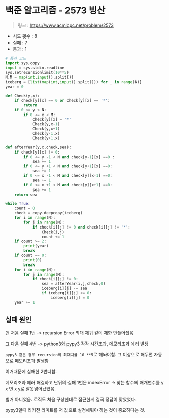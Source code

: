 # 백준 알고리즘 - 2573 빙산

> 링크 : https://www.acmicpc.net/problem/2573

- 시도 횟수 : 8
- 실패 : 7
- 통과 : 1

```py
# 통과 코드
import sys,copy
input = sys.stdin.readline
sys.setrecursionlimit(10**5)
N,M = map(int,input().split())
iceberg = [list(map(int,input().split())) for _ in range(N)]
year = 0

def Check(y,x):
    if check[y][x] == 0 or check[y][x] == '*':
        return
    if 0 <= y < N:
        if 0 <= x < M:
            check[y][x] = '*'
            Check(y,x-1)
            Check(y,x+1)
            Check(y-1,x)
            Check(y+1,x)

def afterYear(y,x,check,sea):
    if check[y][x] != 0:
        if 0 <= y -1 < N and check[y-1][x] ==0 :
            sea += 1
        if 0 <= y +1 < N and check[y+1][x] ==0:
            sea += 1
        if 0 <= x -1 < M and check[y][x-1] ==0:
            sea += 1
        if 0 <= x +1 < M and check[y][x+1] ==0:
            sea += 1
    return sea

while True:
    count = 0
    check = copy.deepcopy(iceberg)
    for i in range(N):
        for j in range(M):
            if check[i][j] != 0 and check[i][j] != '*':
                Check(i,j)
                count += 1
    if count >= 2:
        print(year)
        break
    if count == 0:
        print(0)
        break
    for i in range(N):
        for j in range(M):
            if check[i][j] != 0:
                sea = afterYear(i,j,check,0)
                iceberg[i][j] -= sea
                if iceberg[i][j] <= 0:
                    iceberg[i][j] = 0
    year += 1
```
## 실패 원인

맨 처음 실패 1번 -> recursion Error 최대 재귀 깊이 제한 안풀어줬음

그 다음 실패 4번 -> python3와 pypy3 각각 시간초과, 메모리초과 에러 발생

`pypy3 같은 경우 recursion의 최대치를 10 **5`로 해놔야함. 그 이상으로 해두면 자동으로 메모리초과 발생함

이거때문에 실패한 2번더함.

메모리초과 에러 해결하고 난뒤의 실패 1번은 indexError -> 찾는 함수의 매개변수를 y x 면 x y로 잘못넣어놨었음.

별거 아니었음. 로직도 처음 구상한대로 접근한게 결국 정답이 맞았었다.

pypy3일때 리커전 리미트를 저 값으로 설정해둬야 하는 것이 중요하다는 것.

